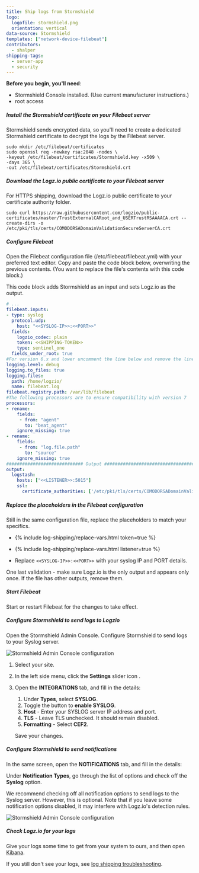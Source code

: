 ```yaml
---
title: Ship logs from Stormshield
logo:
  logofile: stormshield.png
  orientation: vertical
data-source: Stormshield
templates: ["network-device-filebeat"]
contributors:
  - shalper
shipping-tags:
  - server-app
  - security
---
```


**Before you begin, you'll need**:

* Stormshield Console installed. (Use current manufacturer instructions.)
* root access


<div class="tasklist">

##### Install the Stormshield certificate on your Filebeat server

Stormshield sends encrypted data,
so you'll need to create a dedicated Stormshield certificate to decrypt the logs by the Filebeat server.

```shell
sudo mkdir /etc/filebeat/certificates
sudo openssl req -newkey rsa:2048 -nodes \
-keyout /etc/filebeat/certificates/Stormshield.key -x509 \
-days 365 \
-out /etc/filebeat/certificates/Stormshield.crt
```

##### Download the Logz.io public certificate to your Filebeat server

For HTTPS shipping, download the Logz.io public certificate to your certificate authority folder.

```shell
sudo curl https://raw.githubusercontent.com/logzio/public-certificates/master/TrustExternalCARoot_and_USERTrustRSAAAACA.crt --create-dirs -o /etc/pki/tls/certs/COMODORSADomainValidationSecureServerCA.crt
```


##### Configure Filebeat

Open the Filebeat configuration file (/etc/filebeat/filebeat.yml) with your preferred text editor.
Copy and paste the code block below, overwriting the previous contents. (You want to replace the file's contents with this code block.)

This code block adds Stormshield as an input and sets Logz.io as the output.

```yaml
# ...
filebeat.inputs:
- type: syslog
  protocol.udp:
    host: "<<SYSLOG-IP>>:<<PORT>>"
  fields:
    logzio_codec: plain
    token: <<SHIPPING-TOKEN>>
    type: sentinel_one
  fields_under_root: true
#For version 6.x and lower uncomment the line below and remove the line after it 
logging.level: debug
logging.to_files: true
logging.files:
  path: /home/logzio/
  name: filebeat.log
filebeat.registry.path: /var/lib/filebeat
#The following processors are to ensure compatibility with version 7
processors:
- rename:
    fields:
     - from: "agent"
       to: "beat_agent"
    ignore_missing: true
- rename:
    fields:
     - from: "log.file.path"
       to: "source"
    ignore_missing: true
############################# Output ##########################################
output:
  logstash:
    hosts: ["<<LISTENER>>:5015"]
    ssl:
      certificate_authorities: ['/etc/pki/tls/certs/COMODORSADomainValidationSecureServerCA.crt']
```

##### Replace the placeholders in the Filebeat configuration

Still in the same configuration file, replace the placeholders to match your specifics.

* {% include log-shipping/replace-vars.html token=true %}

* {% include log-shipping/replace-vars.html listener=true %}

* Replace  `<<SYSLOG-IP>>:<<PORT>>` with your syslog IP and PORT details.

One last validation - make sure Logz.io is the only output and appears only once.
If the file has other outputs, remove them.

##### Start Filebeat

Start or restart Filebeat for the changes to take effect.

##### Configure Stormshield to send logs to Logzio

Open the Stormshield Admin Console. Configure Stormshield to send logs to your Syslog server.

![Stormshield Admin Console configuration](https://dytvr9ot2sszz.cloudfront.net/logz-docs/log-shipping/sentinelone-admin.png)

1. Select your site.
2. In the left side menu, click the **Settings** slider icon **<i class="fas fa-sliders-h"></i>**.

3. Open the **INTEGRATIONS** tab, and fill in the details:

    1. Under **Types**, select **SYSLOG**.
    2. Toggle the button to **enable SYSLOG**.
    3. **Host** - Enter your SYSLOG server IP address and port.
    4. **TLS** - Leave TLS unchecked. It should remain disabled.
    5. **Formatting** - Select **CEF2**.

    Save your changes.

##### Configure Stormshield to send notifications

In the same screen, open the **NOTIFICATIONS** tab, and fill in the details:

Under **Notification Types**, go through the list of options and check off the **Syslog** option.

We recommend checking off all notification options to send logs to the Syslog server. However, this is optional. Note that if you leave some notification options disabled, it may interfere with Logz.io's detection rules.


![Stormshield Admin Console configuration](https://dytvr9ot2sszz.cloudfront.net/logz-docs/log-shipping/sentinelone-admin2.png)



##### Check Logz.io for your logs

Give your logs some time to get from your system to ours, and then open [Kibana](https://app.logz.io/#/dashboard/kibana).

If you still don't see your logs, see [log shipping troubleshooting]({{site.baseurl}}/user-guide/log-shipping/log-shipping-troubleshooting.html).

</div>

